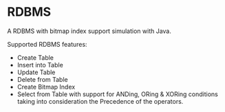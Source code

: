 # RDBMS
A RDBMS with bitmap index support simulation with Java.

Supported RDBMS features:
* Create Table
* Insert into Table
* Update Table
* Delete from Table
* Create Bitmap Index
* Select from Table with support for ANDing, ORing & XORing conditions taking into consideration the Precedence of the operators.
